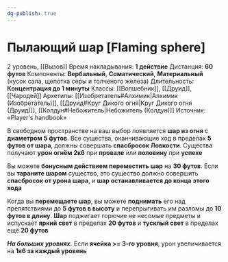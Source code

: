 ```yaml
---
dg-publish: true
---
```

# Пылающий шар [Flaming sphere]
2 уровень, [[Вызов]]
Время накладывания: **1 действие**
Дистанция: **60 футов**
Компоненты: **Вербальный**, **Соматический**, **Материальный** (кусок сала, щепотка серы и толченого железа)
Длительность: **Концентрация до 1 минуты**
Классы: [[Волшебник]], [[Друид]], [[Чародей]]
Архетипы: [[Изобретатель#Алхимик|Алхимик (Изобретатель)]], [[Друид#Круг Дикого огня|Круг Дикого огня (Друид)]], [[Колдун#Небожитель|Небожитель (Колдун)]]
Источник: «Player's handbook»

В свободном пространстве на ваш выбор появляется **шар из огня** с **диаметром 5 футов**. Все существа, оканчивающие ход в пределах **5 футов от шара**, должны совершать **спасбросок Ловкости**. Существа получают **урон огнём 2к6** при **провале** или **половину** при **успехе**

Вы можете **бонусным действием переместить шар** на **30 футов**. Если вы **тараните шаром** существо, это существо должно совершить **спасбросок от урона шара**, и **шар останавливается до конца этого хода**

Когда вы **перемещаете шар**, вы можете **поднимать** его над препятствиями до **5 футов в высоту** и перепрыгивать им разломы до **10 футов в длину**. **Шар** поджигает горючие не несомые предметы и испускает **яркий свет** в пределах **20 футов** и **тусклый свет** в пределах ещё **20 футов**

**_На больших уровнях._** Если **ячейка >= 3-го уровня**, урон увеличивается на **1к6 за каждый уровень**